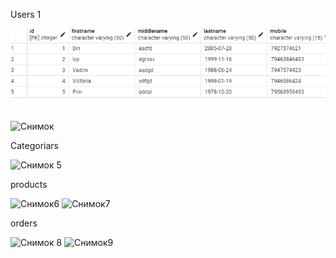 Users 1

![image](https://raw.githubusercontent.com/Jsttta/Jsttta/main/Снимок%204.PNG)

![Снимок](https://github.com/Jsttta/Jsttta/assets/145556802/3cf5247e-dbff-463a-a04e-567eb2b6e0c8)

Categoriars

![Снимок 5](https://github.com/Jsttta/Jsttta/assets/145556802/1de1735a-904c-4833-8148-5f1b794e126f)

products

![Снимок6](https://github.com/Jsttta/Jsttta/assets/145556802/86057507-e087-4372-80af-331a29940c77)
![Снимок7](https://github.com/Jsttta/Jsttta/assets/145556802/89f1c039-656f-4011-ae9f-654e0922eb83)

orders

![Снимок 8](https://github.com/Jsttta/Jsttta/assets/145556802/ca3ee7e1-3f84-4127-8ac1-8528306b53d3)
![Снимок9](https://github.com/Jsttta/Jsttta/assets/145556802/e0376c97-0501-49b0-911e-b751d0519ef2)
